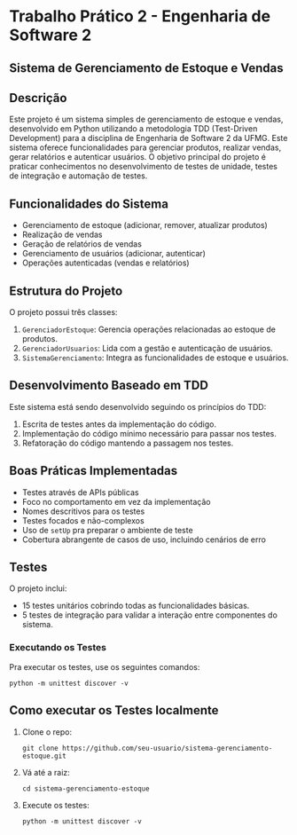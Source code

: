# Trabalho Prático 2 - Engenharia de Software 2

## Sistema de Gerenciamento de Estoque e Vendas

## Descrição
Este projeto é um sistema simples de gerenciamento de estoque e vendas, desenvolvido em Python utilizando a metodologia TDD (Test-Driven Development) para a disciplina de Engenharia de Software 2 da UFMG. Este sistema oferece funcionalidades para gerenciar produtos, realizar vendas, gerar relatórios e autenticar usuários. O objetivo principal do projeto é praticar conhecimentos no desenvolvimento de testes de unidade, testes de integração e automação de testes.

## Funcionalidades do Sistema
- Gerenciamento de estoque (adicionar, remover, atualizar produtos)
- Realização de vendas
- Geração de relatórios de vendas
- Gerenciamento de usuários (adicionar, autenticar)
- Operações autenticadas (vendas e relatórios)

## Estrutura do Projeto
O projeto possui três classes:
1. `GerenciadorEstoque`: Gerencia operações relacionadas ao estoque de produtos.
2. `GerenciadorUsuarios`: Lida com a gestão e autenticação de usuários.
3. `SistemaGerenciamento`: Integra as funcionalidades de estoque e usuários.

## Desenvolvimento Baseado em TDD
Este sistema está sendo desenvolvido seguindo os princípios do TDD:
1. Escrita de testes antes da implementação do código.
2. Implementação do código mínimo necessário para passar nos testes.
3. Refatoração do código mantendo a passagem nos testes.

## Boas Práticas Implementadas
- Testes através de APIs públicas
- Foco no comportamento em vez da implementação
- Nomes descritivos para os testes
- Testes focados e não-complexos
- Uso de `setUp` pra preparar o ambiente de teste
- Cobertura abrangente de casos de uso, incluindo cenários de erro

## Testes
O projeto inclui: 
- 15 testes unitários cobrindo todas as funcionalidades básicas.
- 5 testes de integração para validar a interação entre componentes do sistema.

### Executando os Testes
Pra executar os testes, use os seguintes comandos:

```
python -m unittest discover -v
```

## Como executar os Testes localmente

1. Clone o repo:
   ```
   git clone https://github.com/seu-usuario/sistema-gerenciamento-estoque.git
   ```
2. Vá até a raiz:
   ```
   cd sistema-gerenciamento-estoque
   ```
3. Execute os testes:
   ```
   python -m unittest discover -v
   ```

